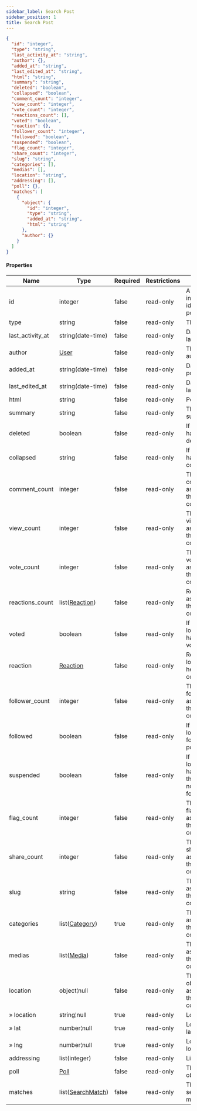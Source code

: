 ```yaml
---
sidebar_label: Search Post
sidebar_position: 1
title: Search Post
---
```


```json
{
  "id": "integer",
  "type": "string",
  "last_activity_at": "string",
  "author": {},
  "added_at": "string",
  "last_edited_at": "string",
  "html": "string",
  "summary": "string",
  "deleted": "boolean",
  "collapsed": "boolean",
  "comment_count": "integer",
  "view_count": "integer",
  "vote_count": "integer",
  "reactions_count": [],
  "voted": "boolean",
  "reaction": {},
  "follower_count": "integer",
  "followed": "boolean",
  "suspended": "boolean",
  "flag_count": "integer",
  "share_count": "integer",
  "slug": "string",
  "categories": [],
  "medias": [],
  "location": "string",
  "addressing": [],
  "poll": {},
  "matches": [
    {
      "object": {
        "id": "integer",
        "type": "string",
        "added_at": "string",
        "html": "string"
      },
      "author": {}
    }
  ]
}

```

#### Properties

| Name             | Type                                                            | Required | Restrictions | Description                                                           |
|------------------|-----------------------------------------------------------------|----------|--------------|-----------------------------------------------------------------------|
| id               | integer                                                         | false    | read-only    | A unique integer value identifying this post                          |
| type             | string                                                          | false    | read-only    | The post type                                                         |
| last_activity_at | string(date-time)                                               | false    | read-only    | Datetime of last activity                                             |
| author           | [User](/docs/apireference/v2/schemas/user)                      | false    | read-only    | The post author                                                       |
| added_at         | string(date-time)                                               | false    | read-only    | Datetime of post creation                                             |
| last_edited_at   | string(date-time)                                               | false    | read-only    | Datetime of last post edit                                            |
| html             | string                                                          | false    | read-only    | Post html                                                             |
| summary          | string                                                          | false    | read-only    | The post summary                                                      |
| deleted          | boolean                                                         | false    | read-only    | If true, post has been deleted                                        |
| collapsed        | string                                                          | false    | read-only    | If true, post has been collapsed                                      |
| comment_count    | integer                                                         | false    | read-only    | The number of comments associated to this contribution                |
| view_count       | integer                                                         | false    | read-only    | The number of views associated to this contribution                   |
| vote_count       | integer                                                         | false    | read-only    | The number of votes/reactions associated to this contribution         |
| reactions_count  | list([Reaction](/docs/apireference/v2/schemas/reaction))        | false    | read-only    | Reactions associated to this contribution                             |
| voted            | boolean                                                         | false    | read-only    | If true, the logged user has already voted the post                   |
| reaction         | [Reaction](/docs/apireference/v2/schemas/reaction)              | false    | read-only    | Reaction of the logged user (if he voted this contribution)           |
| follower_count   | integer                                                         | false    | read-only    | The number of followers associated to this contribution               |
| followed         | boolean                                                         | false    | read-only    | If true, the logged user follows the post                             |
| suspended        | boolean                                                         | false    | read-only    | If true, the logged user has suspended the notifications for the post |
| flag_count       | integer                                                         | false    | read-only    | The number of flags associated to this contribution                   |
| share_count      | integer                                                         | false    | read-only    | The number of shares associated to this contribution                  |
| slug             | string                                                          | false    | read-only    | The slug associated to this contribution                              |
| categories       | list([Category](/docs/apireference/v2/schemas/category))        | true     | read-only    | The categories associated to this contribution                        |
| medias           | list([Media](/docs/apireference/v2/schemas/media))              | false    | read-only    | The medias associated to this contribution                            |
| location         | object¦null                                                     | false    | read-only    | The location object associated to this contribution                   |
| » location       | string¦null                                                     | true     | read-only    | Location name                                                         |
| » lat            | number¦null                                                     | true     | read-only    | Location latitude                                                     |
| » lng            | number¦null                                                     | true     | read-only    | Location longitude                                                    |
| addressing       | list(integer)                                                   | false    | read-only    | List of [Tag](/docs/apireference/v2/schemas/tag) ids                  |
| poll             | [Poll](/docs/apireference/v2/schemas/poll)                      | false    | read-only    | The post poll object                                                  |
| matches          | list([SearchMatch](/docs/apireference/v2/schemas/search_match)) | false    | read-only    | The post search matches                                               |
